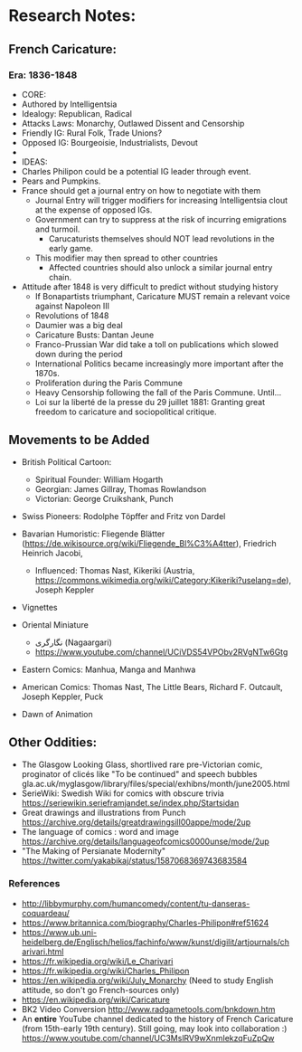 # Research Notes:


## French Caricature:

### Era: 1836-1848

* CORE:
* Authored by Intelligentsia
* Idealogy: Republican, Radical
* Attacks Laws: Monarchy, Outlawed Dissent and Censorship
* Friendly IG: Rural Folk, Trade Unions?
* Opposed IG: Bourgeoisie, Industrialists, Devout
* 
* IDEAS: 
* Charles Philipon could be a potential IG leader through event.
* Pears and Pumpkins.
* France should get a journal entry on how to negotiate with them
	- Journal Entry will trigger modifiers for increasing Intelligentsia clout at the expense of opposed IGs.
	- Government can try to suppress at the risk of incurring emigrations and turmoil.
		+ Carucaturists themselves should NOT lead revolutions in the early game. 
	- This modifier may then spread to other countries
		+ Affected countries should also unlock a similar journal entry chain.
* Attitude after 1848 is very difficult to predict without studying history
  * If Bonapartists triumphant, Caricature MUST remain a relevant voice against Napoleon III
  * Revolutions of 1848
  * Daumier was a big deal
  * Caricature Busts:  Dantan Jeune
  * Franco-Prussian War did take a toll on publications which slowed down during the period
  * International Politics became increasingly more important after the 1870s.
  * Proliferation during the Paris Commune
  * Heavy Censorship following the fall of the Paris Commune. Until...
  * Loi sur la liberté de la presse du 29 juillet 1881: Granting great freedom to caricature and sociopolitical critique.

## Movements to be Added

* British Political Cartoon:
  * Spiritual Founder: William Hogarth
  * Georgian: James Gillray, Thomas Rowlandson
  * Victorian: George Cruikshank, Punch

* Swiss Pioneers: Rodolphe Töpffer and Fritz von Dardel
* Bavarian Humoristic: Fliegende Blätter (https://de.wikisource.org/wiki/Fliegende_Bl%C3%A4tter), Friedrich Heinrich Jacobi, 
  * Influenced: Thomas Nast, Kikeriki (Austria, https://commons.wikimedia.org/wiki/Category:Kikeriki?uselang=de), Joseph Keppler
* Vignettes

* Oriental Miniature
  * نگارگری (Nagaargari)
  * https://www.youtube.com/channel/UCiVDS54VPObv2RVgNTw6Gtg
* Eastern Comics: Manhua, Manga and Manhwa
* American Comics: Thomas Nast, The Little Bears, Richard F. Outcault, Joseph Keppler, Puck
* Dawn of Animation

## Other Oddities:
* The Glasgow Looking Glass, shortlived rare pre-Victorian comic, proginator of clicés like "To be continued" and speech bubbles  gla.ac.uk/myglasgow/library/files/special/exhibns/month/june2005.html
* SerieWiki: Swedish Wiki for comics with obscure trivia https://seriewikin.serieframjandet.se/index.php/Startsidan
* Great drawings and illustrations from Punch https://archive.org/details/greatdrawingsill00appe/mode/2up
* The language of comics : word and image https://archive.org/details/languageofcomics0000unse/mode/2up
* "The Making of Persianate Modernity" https://twitter.com/yakabikaj/status/1587068369743683584


### References

* http://libbymurphy.com/humancomedy/content/tu-danseras-coquardeau/
* https://www.britannica.com/biography/Charles-Philipon#ref51624
* https://www.ub.uni-heidelberg.de/Englisch/helios/fachinfo/www/kunst/digilit/artjournals/charivari.html
* https://fr.wikipedia.org/wiki/Le_Charivari
* https://fr.wikipedia.org/wiki/Charles_Philipon
* https://en.wikipedia.org/wiki/July_Monarchy (Need to study English attitude, so don't go French-sources only)
* https://en.wikipedia.org/wiki/Caricature
* BK2 Video Conversion http://www.radgametools.com/bnkdown.htm
* An **entire** YouTube channel dedicated to the history of French Caricature (from 15th-early 19th century). Still going, may look into collaboration :) https://www.youtube.com/channel/UC3MslRV9wXnmIekzqFuZpQw
